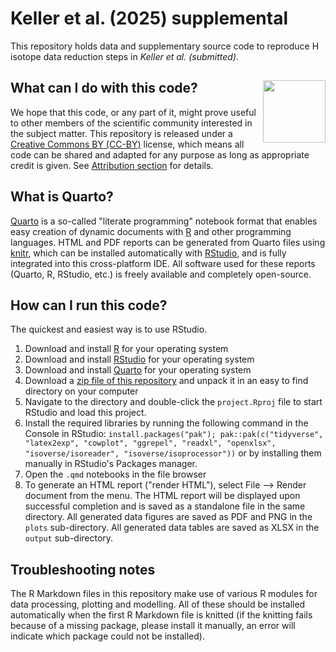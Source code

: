 # Keller et al. (2025) supplemental

This repository holds data and supplementary source code to reproduce H isotope data reduction steps in *Keller et al. (submitted)*.

## What can I do with this code? <a href="https://creativecommons.org/licenses/by/4.0/"><img src="https://mirrors.creativecommons.org/presskit/buttons/88x31/png/by.png" align = "right" width = "100"/></a>

We hope that this code, or any part of it, might prove useful to other members of the scientific community interested in the subject matter. This repository is released under a [Creative Commons BY (CC-BY)](https://creativecommons.org/licenses/by/4.0/) license, which means all code can be shared and adapted for any purpose as long as appropriate credit is given. See [Attribution section](https://creativecommons.org/licenses/by/4.0/) for details. 

## What is Quarto?

[Quarto](https://quarto.org/) is a so-called "literate programming" notebook format that enables easy creation of dynamic documents with [R](https://quarto.org/docs/computations/r.html) and other programming languages. HTML and PDF reports can be generated from Quarto files using [knitr](http://yihui.name/knitr/), which can be installed automatically with [RStudio](http://www.rstudio.com/), and is fully integrated into this cross-platform IDE. All software used for these reports (Quarto, R, RStudio, etc.) is freely available and completely open-source. 

## How can I run this code?

The quickest and easiest way is to use RStudio.

 1. Download and install [R](https://cran.rstudio.com/) for your operating system
 1. Download and install [RStudio](https://www.rstudio.com/products/rstudio/download/) for your operating system
 1. Download and install [Quarto](https://quarto.org/) for your operating system
 1. Download a [zip file of this repository](https://github.com/KopfLab/2025_keller_et_al/archive/master.zip) and unpack it in an easy to find directory on your computer
 1. Navigate to the directory and double-click the `project.Rproj` file to start RStudio and load this project.
 1. Install the required libraries by running the following command in the Console in RStudio: `install.packages("pak"); pak::pak(c("tidyverse", "latex2exp", "cowplot", "ggrepel", "readxl", "openxlsx", "isoverse/isoreader", "isoverse/isoprocessor"))` or by installing them manually in RStudio's Packages manager.
 1. Open the `.qmd` notebooks in the file browser
 1. To generate an HTML report ("render HTML"), select File --> Render document from the menu. The HTML report will be displayed upon successful completion and is saved as a standalone file in the same directory. All generated data figures are saved as PDF and PNG in the `plots` sub-directory. All generated data tables are saved as XLSX in the `output` sub-directory.
 
## Troubleshooting notes

The R Markdown files in this repository make use of various R modules for data processing, plotting and modelling. All of these should be installed automatically when the first R Markdown file is knitted (if the knitting fails because of a missing package, please install it manually, an error will indicate which package could not be installed). 
